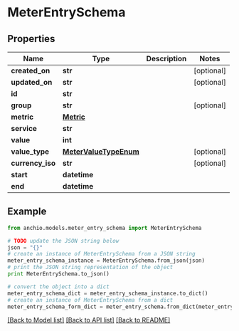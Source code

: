 # MeterEntrySchema


## Properties

Name | Type | Description | Notes
------------ | ------------- | ------------- | -------------
**created_on** | **str** |  | [optional] 
**updated_on** | **str** |  | [optional] 
**id** | **str** |  | 
**group** | **str** |  | [optional] 
**metric** | [**Metric**](Metric.md) |  | 
**service** | **str** |  | 
**value** | **int** |  | 
**value_type** | [**MeterValueTypeEnum**](MeterValueTypeEnum.md) |  | [optional] 
**currency_iso** | **str** |  | [optional] 
**start** | **datetime** |  | 
**end** | **datetime** |  | 

## Example

```python
from anchio.models.meter_entry_schema import MeterEntrySchema

# TODO update the JSON string below
json = "{}"
# create an instance of MeterEntrySchema from a JSON string
meter_entry_schema_instance = MeterEntrySchema.from_json(json)
# print the JSON string representation of the object
print MeterEntrySchema.to_json()

# convert the object into a dict
meter_entry_schema_dict = meter_entry_schema_instance.to_dict()
# create an instance of MeterEntrySchema from a dict
meter_entry_schema_form_dict = meter_entry_schema.from_dict(meter_entry_schema_dict)
```
[[Back to Model list]](../README.md#documentation-for-models) [[Back to API list]](../README.md#documentation-for-api-endpoints) [[Back to README]](../README.md)


